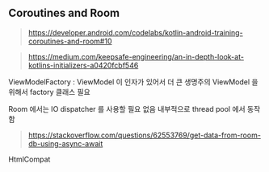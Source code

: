 


## Coroutines and Room

> https://developer.android.com/codelabs/kotlin-android-training-coroutines-and-room#10

> https://medium.com/keepsafe-engineering/an-in-depth-look-at-kotlins-initializers-a0420fcbf546

ViewModelFactory : ViewModel 이 인자가 있어서 더 큰 생명주의 ViewModel 을 위해서 factory 클래스 필요

Room 에서는 IO dispatcher 를 사용할 필요 없음 내부적으로 thread pool 에서 동작함
> https://stackoverflow.com/questions/62553769/get-data-from-room-db-using-async-await

HtmlCompat
<!--stackedit_data:
eyJoaXN0b3J5IjpbMTE4MDA5MTg0NCwtMTk3NzM2NzkwMiwtMT
A4MzgwMjQ0MiwxNDE3NTg4ODY5XX0=
-->